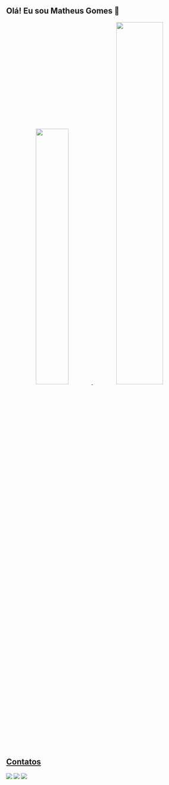 ## Olá! Eu sou Matheus Gomes 👋

<div align="center">
  <a href="https://https://github.com/Matheus-Gms">
  <img width="42%" src="https://github-readme-stats.vercel.app/api?username=Matheus-Gms&show_icons=true&theme=clean&include_all_commits=true&count_private=true"/>
  <img width="50%" src="https://github-readme-stats.vercel.app/api/top-langs/?username=Matheus-Gms&layout=compact&langs_count=7&theme=clean"/>
</div>

## Contatos

<div> 
  <a href = "mailto:matheussilva@mat.ci.ufpb.br"><img src="https://img.shields.io/badge/-Gmail-%23333?style=for-the-badge&logo=gmail&logoColor=white" target="_blank"></a>
  <a href="https://www.linkedin.com/in/matheus-gomes-b1376512b/" target="_blank"><img src="https://img.shields.io/badge/-LinkedIn-%230077B5?style=for-the-badge&logo=linkedin&logoColor=white" target="_blank"></a> 
  <a href="https://www.instagram.com/mthsgomes_/" target="_blank"><img src="https://img.shields.io/badge/-Instagram-%23E4405F?style=for-the-badge&logo=instagram&logoColor=white" target="_blank"></a>
</div>
<!--
**Matheus-Gms/Matheus-Gms** is a ✨ _special_ ✨ repository because its `README.md` (this file) appears on your GitHub profile.

Here are some ideas to get you started:

- 🔭 I’m currently working on ...
- 🌱 I’m currently learning ...
- 👯 I’m looking to collaborate on ...
- 🤔 I’m looking for help with ...
- 💬 Ask me about ...
- 📫 How to reach me: ...
- 😄 Pronouns: ...
- ⚡ Fun fact: ...
-->
